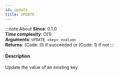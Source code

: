 ```yaml
---
id: update
title: UPDATE
---
```

:::note About
**Since**: 0.1.0  
**Time complexity**: O(1)  
**Arguments**: `UPDATE <key> <value>`  
**Returns**: (Code: 0) if succeeded or (Code: 1) if not 
:::
#### Description

Update the value of an existing key
